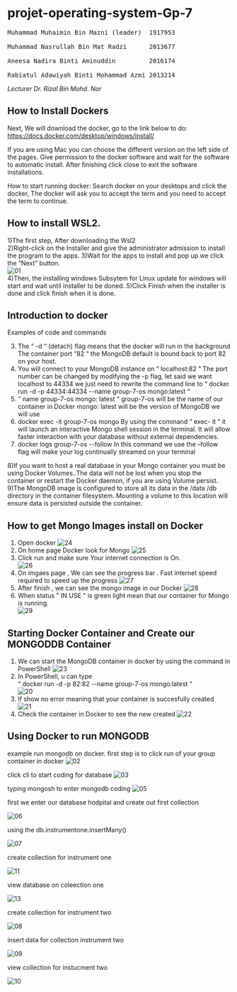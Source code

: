 
# <h1> projet-operating-system-Gp-7 

 
<pre>
Muhammad Muhaimin Bin Mazni (leader)  1917953<br>
Muhammad Nasrullah Bin Mat Radzi      2013677 <br>
Aneesa Nadira Binti Aminuddin         2016174<br>
Rabiatul Adawiyah Binti Mohammad Azmi 2013214
</pre>
 
*Lecturer Dr. Rizal Bin Mohd. Nor*
 

## How to Install Dockers
Next, We will download the docker, go to the link below to do:
https://docs.docker.com/desktop/windows/install/ 

If you are using Mac you can choose the different version on the left side of the pages.
Give permission to the docker software and wait for the software to automatic install. 
After finishing click close to exit the software installations.<br>

How to start running docker:
Search docker on your desktops and click the docker, 
The docker will ask you to accept the term and you need to accept the term to continue.
## How to install WSL2.
 1)The first step, After downloading the Wsl2<br>
 2)Right-click on the Installer and give the administrator admission to install the program to the apps. 
 3)Wait for the apps to install and pop up we click the “Next” button.<br>
 ![01](https://github.com/TheAmin102/projet-operating-system-Gp-7/blob/main/file%20image/01.PNG)<br>
 4)Then, the installing windows Subsytem for Linux update for windows will start and wait until installer to be doned.
 5)Click Finish when the installer is done and click finish when it is done.


## Introduction to docker
 Examples of code and commands

3) The “ -d “ (detach) flag means that the docker will run in the background 
The container port “82 “  the MongoDB default is bound back to port 82 on your host. <br>
4) You will connect to your MongoDB instance on “ localhost:82 “
  The port number can be changed by modifying the -p flag, let said we want localhost to 44334 we just need to rewrite the command line to 
“ docker run -d -p 44334:44334 --name group-7-os mongo:latest “
5) “ name group-7-os mongo: latest “
group-7-os will be the name of our container in Docker
mongo: latest will be the version of MongoDB we will use 
6) docker exec -it group-7-os mongo 
By using the command “ exec- it “ it will launch an interactive Mongo shell session in the terminal. It will allow faster interaction with your database without external dependencies.
7) docker logs group-7-os --follow
In this command we use the  –follow flag will make your log continually streamed on your terminal 

8)If you want to host a real database in your Mongo container you must be using Docker Volumes..The data will not be lost when you stop the container or restart the Docker daemon, if you are using  Volume persist.<br>
9)The MongoDB image is configured to store all its data in the /data /db directory in the container filesystem. Mounting a volume to this location will ensure data is persisted outside the container.<br>
 
## How to get Mongo Images install on Docker
 1) Open docker 
 ![24](https://github.com/TheAmin102/projet-operating-system-Gp-7/blob/main/file%20image%202/24.png)<br>
 2) On home page Docker look for Mongo
 ![25](https://github.com/TheAmin102/projet-operating-system-Gp-7/blob/main/file%20image%202/25.jpg)<br>
 3) Click run and make sure Your internet connection is On.<br>
 ![26](https://github.com/TheAmin102/projet-operating-system-Gp-7/blob/main/file%20image%202/26.png)<br>
 4) On imgaes page , We can see the progress bar . Fast internet speed required to speed up the progress
 ![27](https://github.com/TheAmin102/projet-operating-system-Gp-7/blob/main/file%20image%202/27.jpg)<br>
 5) After finish , we can see the mongo image in our Docker
 ![28](https://github.com/TheAmin102/projet-operating-system-Gp-7/blob/main/file%20image%202/28.jpg)<br>
 6) When status " IN USE " is green light mean that our container for Mongo is running.<br>
 ![29](https://github.com/TheAmin102/projet-operating-system-Gp-7/blob/main/file%20image%202/29.png)<br>
 
## Starting Docker Container and Create our MONGODDB Container
1) We can start the MongoDB container in docker by using the command in PowerShell 
 ![23](https://github.com/TheAmin102/projet-operating-system-Gp-7/blob/main/file%20image%202/23.png)
2) In PowerShell, u can type <br>
“ docker run -d -p 82:82 --name group-7-os mongo:latest “<br>
 ![20](https://github.com/TheAmin102/projet-operating-system-Gp-7/blob/main/file%20image%202/20.png)<br>
 3) If show no error meaning that your container is succesfully created<br>
 ![21](https://github.com/TheAmin102/projet-operating-system-Gp-7/blob/main/file%20image%202/21.png)<br>
 4) Check the container in Docker to see the new created 
 ![22](https://github.com/TheAmin102/projet-operating-system-Gp-7/blob/main/file%20image%202/22.jpg)

 
## Using Docker to run MONGODB 
example run mongodb on docker.
 first step is to click run of your group container in docker 
![02](https://github.com/TheAmin102/projet-operating-system-Gp-7/blob/main/file%20image/02.png)

click cli to start coding for database
 ![03](https://github.com/TheAmin102/projet-operating-system-Gp-7/blob/main/file%20image/03.png)
 
 typing mongosh to enter mongodb coding
 ![05](https://github.com/TheAmin102/projet-operating-system-Gp-7/blob/main/file%20image/05.png)

first we enter our database hodpital and create out first collection 
 
![06](https://github.com/TheAmin102/projet-operating-system-Gp-7/blob/main/file%20image/06.png)
 
using the db.instrumentone.insertMany()
 
![07](https://github.com/TheAmin102/projet-operating-system-Gp-7/blob/main/file%20image/07.png)
 
 create collection for instrument one
 
![11](https://github.com/TheAmin102/projet-operating-system-Gp-7/blob/main/file%20image/11.png)
 
 view database on coleection one
 
![13](https://github.com/TheAmin102/projet-operating-system-Gp-7/blob/main/file%20image/13.png)

 create collection for instrument two
 
![08](https://github.com/TheAmin102/projet-operating-system-Gp-7/blob/main/file%20image/08.png)
 
 insert data for collection instrument two
 
![09](https://github.com/TheAmin102/projet-operating-system-Gp-7/blob/main/file%20image/09.png)
 
 view collection for instucment two
 
 ![10](https://github.com/TheAmin102/projet-operating-system-Gp-7/blob/main/file%20image/10.png)
 <br>
 

 
 
 
 

 
